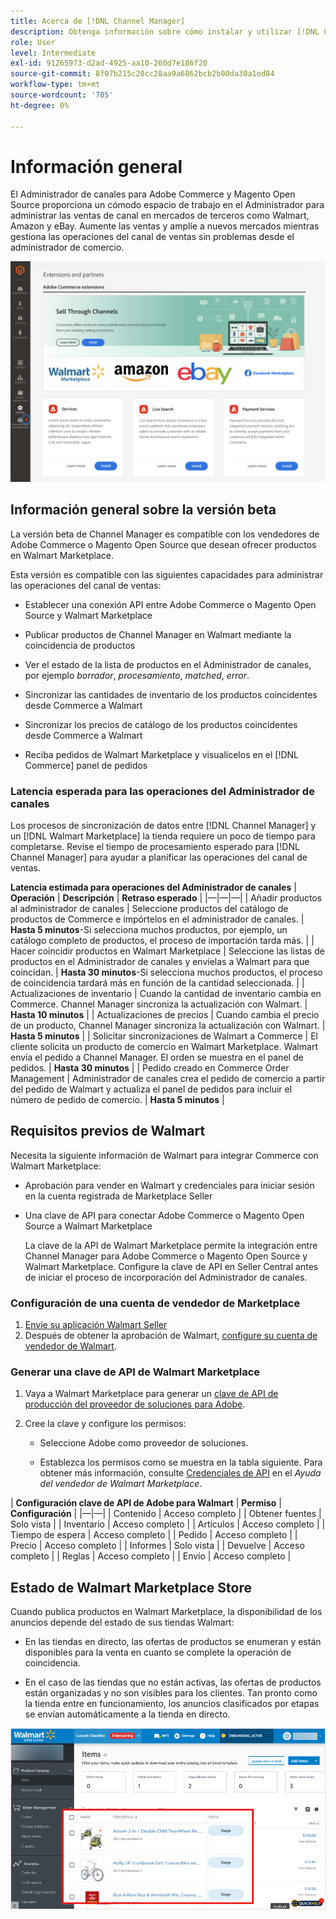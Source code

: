 ```yaml
---
title: Acerca de [!DNL Channel Manager]
description: Obtenga información sobre cómo instalar y utilizar [!DNL Channel Manager] para integrar tiendas de Adobe Commerce y Magento Open Source con mercados de terceros, y crear un canal de ventas para administrar ofertas de venta, precios, inventarios y ventas sin problemas desde su administrador de comercio.
role: User
level: Intermediate
exl-id: 91265973-d2ad-4925-aa10-260d7e186f20
source-git-commit: 8f07b215c20cc28aa9a6862bcb2b00da30a1ed84
workflow-type: tm+mt
source-wordcount: '705'
ht-degree: 0%

---
```


# Información general

El Administrador de canales para Adobe Commerce y Magento Open Source proporciona un cómodo espacio de trabajo en el Administrador para administrar las ventas de canal en mercados de terceros como Walmart, Amazon y eBay. Aumente las ventas y amplíe a nuevos mercados mientras gestiona las operaciones del canal de ventas sin problemas desde el administrador de comercio.

![[!DNL Channel Manager] vista de administración de extensiones](assets/channel-manager-admin-entry-page.png)

## Información general sobre la versión beta

La versión beta de Channel Manager es compatible con los vendedores de Adobe Commerce o Magento Open Source que desean ofrecer productos en Walmart Marketplace.

Esta versión es compatible con las siguientes capacidades para administrar las operaciones del canal de ventas:

* Establecer una conexión API entre Adobe Commerce o Magento Open Source y Walmart Marketplace

* Publicar productos de Channel Manager en Walmart mediante la coincidencia de productos

* Ver el estado de la lista de productos en el Administrador de canales, por ejemplo *borrador*, *procesamiento*, *matched*, *error*.

* Sincronizar las cantidades de inventario de los productos coincidentes desde Commerce a Walmart

* Sincronizar los precios de catálogo de los productos coincidentes desde Commerce a Walmart

* Reciba pedidos de Walmart Marketplace y visualícelos en el [!DNL Commerce] panel de pedidos

### Latencia esperada para las operaciones del Administrador de canales

Los procesos de sincronización de datos entre [!DNL Channel Manager] y un [!DNL Walmart Marketplace] la tienda requiere un poco de tiempo para completarse. Revise el tiempo de procesamiento esperado para [!DNL Channel Manager] para ayudar a planificar las operaciones del canal de ventas.

**Latencia estimada para operaciones del Administrador de canales**
| **Operación**                              | **Descripción**                                                                                                                               | **Retraso esperado**                                                                                                        | |—|—|—| | Añadir productos al administrador de canales | Seleccione productos del catálogo de productos de Commerce e impórtelos en el administrador de canales.                                                       | **Hasta 5 minutos**-Si selecciona muchos productos, por ejemplo, un catálogo completo de productos, el proceso de importación tarda más. | | Hacer coincidir productos en Walmart Marketplace | Seleccione las listas de productos en el Administrador de canales y envíelas a Walmart para que coincidan.                                                                  | **Hasta 30 minutos**-Si selecciona muchos productos, el proceso de coincidencia tardará más en función de la cantidad seleccionada.   | | Actualizaciones de inventario | Cuando la cantidad de inventario cambia en Commerce. Channel Manager sincroniza la actualización con Walmart.                                                         | **Hasta 10 minutos**                                                                                                      | | Actualizaciones de precios | Cuando cambia el precio de un producto, Channel Manager sincroniza la actualización con Walmart.                                                                    | **Hasta 5 minutos**                                                                                                       | | Solicitar sincronizaciones de Walmart a Commerce | El cliente solicita un producto de comercio en Walmart Marketplace. Walmart envía el pedido a Channel Manager. El orden se muestra en el panel de pedidos. | **Hasta 30 minutos**                                                                                                      | | Pedido creado en Commerce Order Management | Administrador de canales crea el pedido de comercio a partir del pedido de Walmart y actualiza el panel de pedidos para incluir el número de pedido de comercio.       | **Hasta 5 minutos**                                                                                                       |

## Requisitos previos de Walmart

Necesita la siguiente información de Walmart para integrar Commerce con Walmart Marketplace:

* Aprobación para vender en Walmart y credenciales para iniciar sesión en la cuenta registrada de Marketplace Seller

* Una clave de API para conectar Adobe Commerce o Magento Open Source a Walmart Marketplace

   La clave de la API de Walmart Marketplace permite la integración entre Channel Manager para Adobe Commerce o Magento Open Source y Walmart Marketplace. Configure la clave de API en Seller Central antes de iniciar el proceso de incorporación del Administrador de canales.

### Configuración de una cuenta de vendedor de Marketplace

1. [Envíe su aplicación Walmart Seller](https://marketplace-apply.walmart.com/apply?id=0014M00001zivMpQAI)
2. Después de obtener la aprobación de Walmart, [configure su cuenta de vendedor de Walmart](https://sellerhelp.walmart.com/seller/s/guide?article=000008219).

### Generar una clave de API de Walmart Marketplace

1. Vaya a Walmart Marketplace para generar un [clave de API de producción del proveedor de soluciones para Adobe](https://developer.walmart.com/#preloginModal?redirectUri=https%3A%2F%2Fdeveloper.walmart.com%2Faccount%2FgenerateKey).

1. Cree la clave y configure los permisos:

   * Seleccione Adobe como proveedor de soluciones.

   * Establezca los permisos como se muestra en la tabla siguiente. Para obtener más información, consulte [Credenciales de API](https://sellerhelp.walmart.com/seller/s/guide?article=000006422) en el *Ayuda del vendedor de Walmart Marketplace*.

|    **Configuración clave de API de Adobe para Walmart**
| **Permiso** | **Configuración** | |—|—| | Contenido | Acceso completo | | Obtener fuentes | Solo vista | | Inventario | Acceso completo | | Artículos | Acceso completo | | Tiempo de espera | Acceso completo | | Pedido | Acceso completo | | Precio | Acceso completo | | Informes | Solo vista | | Devuelve | Acceso completo | | Reglas | Acceso completo | | Envío | Acceso completo |

## Estado de Walmart Marketplace Store

Cuando publica productos en Walmart Marketplace, la disponibilidad de los anuncios depende del estado de sus tiendas Walmart:

* En las tiendas en directo, las ofertas de productos se enumeran y están disponibles para la venta en cuanto se complete la operación de coincidencia.

* En el caso de las tiendas que no están activas, las ofertas de productos están organizadas y no son visibles para los clientes. Tan pronto como la tienda entre en funcionamiento, los anuncios clasificados por etapas se envían automáticamente a la tienda en directo.


![[!DNL Walmart Seller Central] productos clasificados](assets/walmart-seller-central-staged.png)
